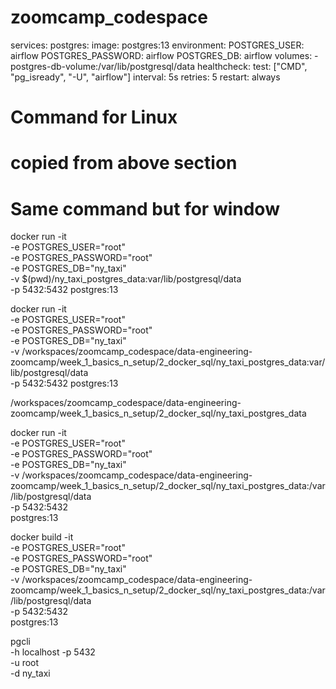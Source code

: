 # zoomcamp_codespace

services:
postgres:
image: postgres:13
environment:
POSTGRES_USER: airflow
POSTGRES_PASSWORD: airflow
POSTGRES_DB: airflow
volumes: - postgres-db-volume:/var/lib/postgresql/data
healthcheck:
test: ["CMD", "pg_isready", "-U", "airflow"]
interval: 5s
retries: 5
restart: always

# Command for Linux

# copied from above section

# Same command but for window

docker run -it \
-e POSTGRES_USER="root" \
-e POSTGRES_PASSWORD="root" \
-e POSTGRES_DB="ny_taxi" \
-v $(pwd)/ny_taxi_postgres_data:var/lib/postgresql/data \
-p 5432:5432
postgres:13

docker run -it \
-e POSTGRES_USER="root" \
-e POSTGRES_PASSWORD="root" \
-e POSTGRES_DB="ny_taxi" \
-v /workspaces/zoomcamp_codespace/data-engineering-zoomcamp/week_1_basics_n_setup/2_docker_sql/ny_taxi_postgres_data:var/lib/postgresql/data \
-p 5432:5432
postgres:13

/workspaces/zoomcamp_codespace/data-engineering-zoomcamp/week_1_basics_n_setup/2_docker_sql/ny_taxi_postgres_data

docker run -it \
-e POSTGRES_USER="root" \
-e POSTGRES_PASSWORD="root" \
-e POSTGRES_DB="ny_taxi" \
-v /workspaces/zoomcamp_codespace/data-engineering-zoomcamp/week_1_basics_n_setup/2_docker_sql/ny_taxi_postgres_data:/var/lib/postgresql/data \
-p 5432:5432 \
postgres:13

docker build -it \
 -e POSTGRES_USER="root" \
 -e POSTGRES_PASSWORD="root" \
 -e POSTGRES_DB="ny_taxi" \
 -v /workspaces/zoomcamp_codespace/data-engineering-zoomcamp/week_1_basics_n_setup/2_docker_sql/ny_taxi_postgres_data:/var/lib/postgresql/data \
 -p 5432:5432 \
 postgres:13

pgcli \
	-h  localhost -p 5432 \
	-u root \
	-d ny_taxi
